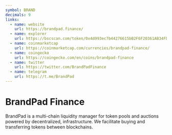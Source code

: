 ```yaml
---
symbol: BRAND
decimals: 9
links:
  - name: website
    url: https://brandpad.finance/
  - name: explorer
    url: https://bscscan.com/token/0x4d993ec7b44276615bB2F6F20361AB34FbF0ec49
  - name: coinmarketcap
    url: https://coinmarketcap.com/currencies/brandpad-finance/
  - name: coingecko
    url: https://coingecko.com/en/coins/brandpad-finance
  - name: twitter
    url: https://twitter.com/BrandPadFinance
  - name: telegram
    url: https://t.me/BrandPad
---
```


# BrandPad Finance

BrandPad is a multi-chain liquidity manager for token pools and auctions powered by decentralized, infrastructure. We facilitate buying and transferring tokens between blockchains.
